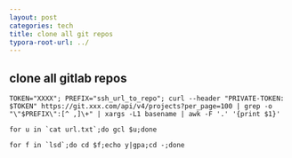 ```yaml
---
layout: post
categories: tech
title: clone all git repos
typora-root-url: ../
---
```

## clone all gitlab repos

```
TOKEN="XXXX"; PREFIX="ssh_url_to_repo"; curl --header "PRIVATE-TOKEN: $TOKEN" https://git.xxx.com/api/v4/projects?per_page=100 | grep -o "\"$PREFIX\":[^ ,]\+" | xargs -L1 basename | awk -F '.' '{print $1}'
```

```
for u in `cat url.txt`;do gcl $u;done
```

```
for f in `lsd`;do cd $f;echo y|gpa;cd -;done
```

